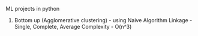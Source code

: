 ML projects in python

1) Bottom up (Agglomerative clustering) - using Naive Algorithm
    Linkage - Single, Complete, Average
    Complexity - O(n^3)
